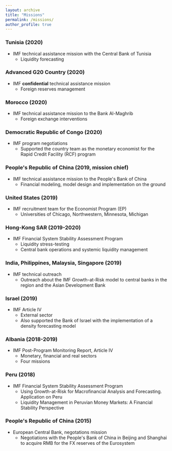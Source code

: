 ```yaml
---
layout: archive
title: "Missions"
permalink: /missions/
author_profile: true
---
```


### Tunisia (2020)
* IMF technical assistance mission with the Central Bank of Tunisia
  * Liquidity forecasting

### Advanced G20 Country (2020)
* IMF **confidential** technical assistance mission 
  * Foreign reserves management

### Morocco (2020)
* IMF technical assistance mission to the Bank Al-Maghrib 
  * Foreign exchange interventions

### Democratic Republic of Congo (2020)
* IMF program negotiations 
  * Supported the country team as the monetary economist for the Rapid Credit
    Facility (RCF) program

### People's Republic of China (2019, mission chief)
* IMF technical assistance mission to the People's Bank of China 
  * Financial modeling, model design and implementation on the ground

### United States (2019)
* IMF recruitment team for the Economist Program (EP) 
  * Universities of Chicago, Northwestern, Minnesota, Michigan

### Hong-Kong SAR (2019-2020)
* IMF Financial System Stability Assessment Program 
  * Liquidity stress-testing
  * Central bank operations and systemic liquidity management

### India, Philippines, Malaysia, Singapore (2019)
* IMF technical outreach
  * Outreach about the IMF Growth-at-Risk model to central banks in
    the region and the Asian Development Bank

### Israel (2019)
* IMF Article IV 
  * External sector
  * Also supported the Bank of Israel with the implementation of a density
    forecasting model

### Albania (2018-2019)
* IMF Post-Program Monitoring Report, Article IV
  * Monetary, financial and real sectors
  * Four missions

### Peru (2018)
* IMF Financial System Stability Assessment Program
  * Using Growth-at-Risk for Macrofinancial Analysis and Forecasting. Application on Peru 
  * Liquidity Management in Peruvian Money Markets: A Financial Stability
      Perspective 

### People's Republic of China (2015)
* European Central Bank, negotations mission
  * Negotiations with the People's Bank of China in Beijing and Shanghai to acquire RMB for the FX reserves of the Eurosystem
    
